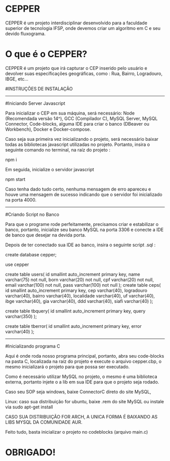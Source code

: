 # CEPPER

CEPPER é um projeto interdisciplinar desenvolvido para a faculdade superior de tecnologia IFSP, onde devemos criar um algoritmo em C e seu devido fluxograma.

# O que é o CEPPER?

CEPPER é um projeto que irá capturar o CEP inserido pelo usuário e devolver suas específicações geográficas, como : Rua, Bairro, Logradouro, IBGE, etc...

#INSTRUÇÕES DE INSTALAÇÃO

---

#Iniciando Server Javascript

Para inicializar o CEP em sua máquina, será necessário: Node (Recomendada versão 14^), GCC (Compilador C), MySQL Server, MySQL Connector, Code-blocks, alguma IDE para criar o banco (DBeaver ou Workbench), Docker e Docker-compose.

Caso seja sua primeira vez inicializando o projeto, será necessário baixar todas as bibliotecas javascript utilizadas no projeto. Portanto, insira o seguinte comando no terminal, na raíz do projeto :

npm i

Em seguida, inicialize o servidor javascript

npm start

Caso tenha dado tudo certo, nenhuma mensagem de erro apareceu e houve uma mensagem de sucesso indicando que o servidor foi inicializado na porta 4000.

---

#Criando Script no Banco

Para que o programe rode perfeitamente, precisamos criar e estabilizar o banco, portanto, inicialize seu banco MySQL na porta 3306 e conecte a IDE de banco que desejar na devida porta.

Depois de ter conectado sua IDE ao banco, insira o seguinte script .sql :

create database cepper;

use cepper

create table users(
id smallint auto_increment primary key,
name varchar(75) not null,
born varchar(20) not null,
cpf varchar(20) not null,
email varchar(100) not null,
pass varchar(100) not null
);
create table ceps(
id smallint auto_increment primary key,
cep varchar(40),
logradouro varchar(40),
bairro varchar(40),
localidade varchar(40),
uf varchar(40),
ibge varchar(40),
gia varchar(40),
ddd varchar(40),
siafi varchar(40)
);

create table tbquery(
id smallint auto_increment primary key,
query varchar(350)
);

create table tberror(
id smallint auto_increment primary key,
error varchar(40)
);

---

#Inicializando programa C

Aqui é onde roda nosso programa principal, portanto, abra seu code-blocks na pasta C, localizada na raíz do projeto e execute o arquivo cepper.cbp, o mesmo inicializará o projeto para que possa ser executado.

Como é necessário utilizar MySQL no projeto, o mesmo é uma biblioteca externa, portanto injete o a lib em sua IDE para que o projeto seja rodado.

Caso seu SOP seja windows, baixe ConnectorC direto do site MySQL,

Linux: caso sua distribuição for ubuntu, baixe .rem do site MySQL ou instale via sudo apt-get install

CASO SUA DISTRIBUIÇÃO FOR ARCH, A UNICA FORMA É BAIXANDO AS LIBS MYSQL DA COMUNIDADE AUR.

Feito tudo, basta inicializar o projeto no codeblocks (arquivo main.c)

# OBRIGADO!
